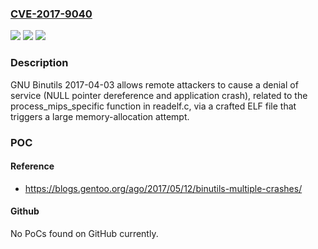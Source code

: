 ### [CVE-2017-9040](https://cve.mitre.org/cgi-bin/cvename.cgi?name=CVE-2017-9040)
![](https://img.shields.io/static/v1?label=Product&message=n%2Fa&color=blue)
![](https://img.shields.io/static/v1?label=Version&message=n%2Fa&color=blue)
![](https://img.shields.io/static/v1?label=Vulnerability&message=n%2Fa&color=brighgreen)

### Description

GNU Binutils 2017-04-03 allows remote attackers to cause a denial of service (NULL pointer dereference and application crash), related to the process_mips_specific function in readelf.c, via a crafted ELF file that triggers a large memory-allocation attempt.

### POC

#### Reference
- https://blogs.gentoo.org/ago/2017/05/12/binutils-multiple-crashes/

#### Github
No PoCs found on GitHub currently.

